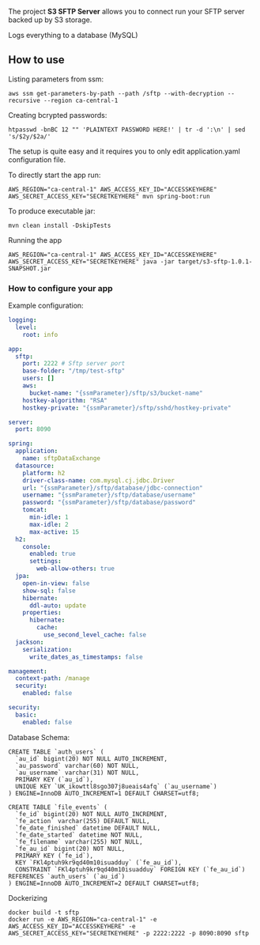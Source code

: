 The project **S3 SFTP Server** allows you to connect run your SFTP server backed up by S3 storage.

Logs everything to a database (MySQL)

## How to use

Listing parameters from ssm:

```
aws ssm get-parameters-by-path --path /sftp --with-decryption --recursive --region ca-central-1
```

Creating bcrypted passwords:

```
htpasswd -bnBC 12 "" 'PLAINTEXT PASSWORD HERE!' | tr -d ':\n' | sed 's/$2y/$2a/'
```

The setup is quite easy and it requires you to only edit application.yaml configuration file.

To directly start the app run:
```maven
AWS_REGION="ca-central-1" AWS_ACCESS_KEY_ID="ACCESSKEYHERE" AWS_SECRET_ACCESS_KEY="SECRETKEYHERE" mvn spring-boot:run
```

To produce executable jar:

```maven
mvn clean install -DskipTests
```

Running the app
```
AWS_REGION="ca-central-1" AWS_ACCESS_KEY_ID="ACCESSKEYHERE" AWS_SECRET_ACCESS_KEY="SECRETKEYHERE" java -jar target/s3-sftp-1.0.1-SNAPSHOT.jar
```

### How to configure your app

Example configuration:

```yaml
logging:
  level:
    root: info

app:
  sftp:
    port: 2222 # Sftp server port
    base-folder: "/tmp/test-sftp"
    users: []
    aws:
      bucket-name: "{ssmParameter}/sftp/s3/bucket-name"
    hostkey-algorithm: "RSA"
    hostkey-private: "{ssmParameter}/sftp/sshd/hostkey-private"

server:
  port: 8090

spring:
  application:
    name: sftpDataExchange
  datasource:
    platform: h2
    driver-class-name: com.mysql.cj.jdbc.Driver
    url: "{ssmParameter}/sftp/database/jdbc-connection"
    username: "{ssmParameter}/sftp/database/username"
    password: "{ssmParameter}/sftp/database/password"
    tomcat:
      min-idle: 1
      max-idle: 2
      max-active: 15
  h2:
    console:
      enabled: true
      settings:
        web-allow-others: true
  jpa:
    open-in-view: false
    show-sql: false
    hibernate:
      ddl-auto: update
    properties:
      hibernate:
        cache:
          use_second_level_cache: false
  jackson:
    serialization:
      write_dates_as_timestamps: false

management:
  context-path: /manage
  security:
    enabled: false

security:
  basic:
    enabled: false
```

Database Schema:

```
CREATE TABLE `auth_users` (
  `au_id` bigint(20) NOT NULL AUTO_INCREMENT,
  `au_password` varchar(60) NOT NULL,
  `au_username` varchar(31) NOT NULL,
  PRIMARY KEY (`au_id`),
  UNIQUE KEY `UK_ikowttl8sgo307j8ueais4afq` (`au_username`)
) ENGINE=InnoDB AUTO_INCREMENT=1 DEFAULT CHARSET=utf8;

CREATE TABLE `file_events` (
  `fe_id` bigint(20) NOT NULL AUTO_INCREMENT,
  `fe_action` varchar(255) DEFAULT NULL,
  `fe_date_finished` datetime DEFAULT NULL,
  `fe_date_started` datetime NOT NULL,
  `fe_filename` varchar(255) NOT NULL,
  `fe_au_id` bigint(20) NOT NULL,
  PRIMARY KEY (`fe_id`),
  KEY `FKl4ptuh9kr9qd40m10isuadduy` (`fe_au_id`),
  CONSTRAINT `FKl4ptuh9kr9qd40m10isuadduy` FOREIGN KEY (`fe_au_id`) REFERENCES `auth_users` (`au_id`)
) ENGINE=InnoDB AUTO_INCREMENT=2 DEFAULT CHARSET=utf8;
```

Dockerizing

```
docker build -t sftp
docker run -e AWS_REGION="ca-central-1" -e AWS_ACCESS_KEY_ID="ACCESSKEYHERE" -e AWS_SECRET_ACCESS_KEY="SECRETKEYHERE" -p 2222:2222 -p 8090:8090 sftp
```